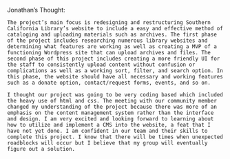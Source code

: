 
Jonathan’s Thought:

	The project’s main focus is redesigning and restructuring Southern California Library’s website to include a easy and effective method of cataloging and uploading materials such as archives. The first phase of the project includes researching numerous library websites and determining what features are working as well as creating a MVP of a functioning Wordpress site that can upload archives and files. The second phase of this project includes creating a more friendly UI for the staff to consistently upload content without confusion or complications as well as a working sort, filter, and search option. In this phase, the website should have all necessary and working features such as a donate option, contact/request forms, events, and so on. 

	I thought our project was going to be very coding based which included the heavy use of html and css. The meeting with our community member changed my understanding of the project because there was more of an emphasis on the content management system rather than the interface and design. I am very excited and looking forward to learning about how to utilize and implement a CMS into the website, a feat that I have not yet done. I am confident in our team and their skills to complete this project. I know that there will be times when unexpected roadblocks will occur but I believe that my group will eventually figure out a solution. 
